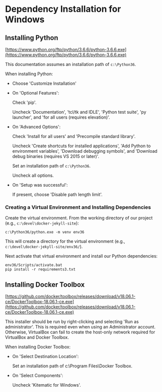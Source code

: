 # Dependency Installation for Windows

## Installing Python

[https://www.python.org/ftp/python/3.6.6/python-3.6.6.exe](https://www.python.org/ftp/python/3.6.6/python-3.6.6.exe)

This documentation assumes an installation path of `c:\Python36`.

When installing Python:

- Choose 'Customize Installation'
- On 'Optional Features':

  Check 'pip'.

  Uncheck 'Documentation', 'tcl/tk and IDLE', 'Python test suite', 'py launcher', and 'for all users (requires elevation)'.

- On 'Advanced Options':

  Check 'Install for all users' and 'Precompile standard library'.

  Uncheck 'Create shortcuts for installed applications', 'Add Python to environment variables', 'Download debugging symbols', and 'Download debug binaries (requires VS 2015 or later)'.

  Set an installation path of `c:\Python36`.

  Uncheck all options.

- On 'Setup was successful':

  If present, choose 'Disable path length limit'.

### Creating a Virtual Environment and Installing Dependencies

Create the virtual environment. From the working directory of our project (e.g., `c:\devel\docker-jekyll-site`):

~~~
c:\Python36/python.exe -m venv env36
~~~

This will create a directory for the virtual environment (e.g., `c:\devel\docker-jekyll-site/env36/`).

Next activate that virtual environment and install our Python dependencies:

~~~
env36/Scripts/activate.bat
pip install -r requirements3.txt
~~~

## Installing Docker Toolbox

[https://github.com/docker/toolbox/releases/download/v18.06.1-ce/DockerToolbox-18.06.1-ce.exe](https://github.com/docker/toolbox/releases/download/v18.06.1-ce/DockerToolbox-18.06.1-ce.exe)

This installer should be run by right-clicking and selecting 'Run as administrator'.
This is required even when using an Administrator account.
Otherwise, VirtualBox can fail to create the host-only network required for VirtualBox and Docker Toolbox.

When installing Docker Toolbox:

- On 'Select Destination Location':

  Set an installation path of c:\Program Files\Docker Toolbox.

- On 'Select Components':

  Uncheck 'Kitematic for Windows'.

